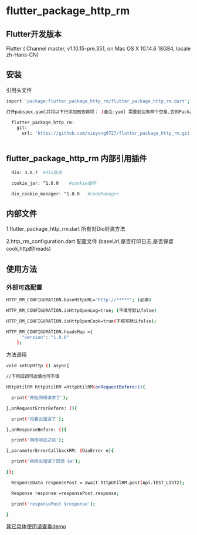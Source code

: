 # flutter_package_http_rm

## Flutter开发版本
 Flutter ( Channel master, v1.10.15-pre.351, on Mac OS X 10.14.6 18G84, locale
 zh-Hans-CN)

## 安装
引用头文件
```bash
import 'package:flutter_package_http_rm/flutter_package_http_rm.dart';
```

```bash
打开pubspec.yaml并将以下行添加到依赖项： (备注:yaml 需要前边有两个空格,否则Packages get失败)

  flutter_package_http_rm:
    git:
      url: 'https://github.com/xieyang0727/flutter_package_http_rm.git'
   
```

## flutter_package_http_rm 内部引用插件
```bash
  dio: 3.0.7  #dio版本

  cookie_jar: ^1.0.0    #cookie缓存

  dio_cookie_manager: ^1.0.0   #cookManager
```

## 内部文件

1.flutter_package_http_rm.dart   所有对Dio封装方法

2.http_rm_configuration.dart 配置文件 (baseUrl,是否打印日志,是否保留cook,http的heads)

## 使用方法

### 外部可选配置
```bash
HTTP_RM_CONFIGURATION.baseHttpURL="http://*****"; (必填)

HTTP_RM_CONFIGURATION.isHttpOpenLog=true; (不填写默认false)

HTTP_RM_CONFIGURATION.isHttpOpenCook=true(不填写默认false);

HTTP_RM_CONFIGURATION.headsMap ={
      "version": "1.0.0"
    };
```
方法调用
```bash 
void setUpHttp () async{

//下列回调可选填也可不填

HttpUtilRM httpUtilRM =HttpUtilRM(onRequestBefore:(){

  print('开始网络请求了');

},onRequestErrorBefore: (){

  print('将要出错误了');

},onResponseBefore: (){

  print('网络响应之前');

},parameterErrorCallbackRM: (DioError e){

  print('网络出错误了回调 $e');

});

  ResponseData responsePost = await httpUtilRM.post(Api.TEST_LIST2);

  Response response =responsePost.response;

  print('responsePost $response');

}
```

[其它具体使用请查看demo](https://github.com/xieyang0727/flutterHttpDemo) 


